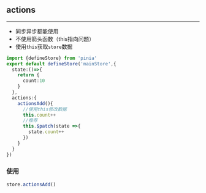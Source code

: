 ## actions
---
* 同步异步都能使用
* 不使用箭头函数（this指向问题）
* 使用`this`获取`store`数据
```ts
import {defineStore} from 'pinia'
export default defineStore('mainStore',{
  state:()=>{
    return {
      count:10
    }
  },
  actions:{
    actionsAdd(){
      //使用this修改数据
      this.count++
      //推荐
      this.$patch(state =>{
        state.count++
      })
    }
  }
})
```
### 使用
```ts
store.actionsAdd()
```